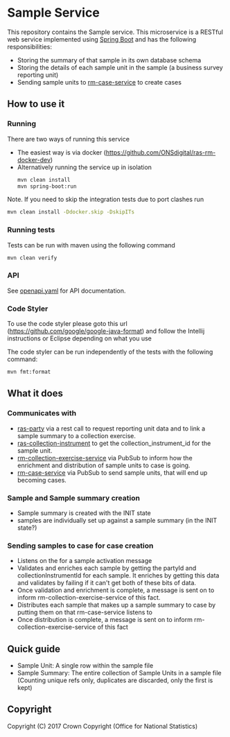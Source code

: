# Sample Service
This repository contains the Sample service. This microservice is a RESTful web service implemented using [Spring Boot](http://projects.spring.io/spring-boot/) and has the following responsibilities:

* Storing the summary of that sample in its own database schema
* Storing the details of each sample unit in the sample (a business survey reporting unit)
* Sending sample units to [rm-case-service](https://github.com/ONSdigital/rm-case-service) to create cases

## How to use it

### Running

There are two ways of running this service

* The easiest way is via docker (https://github.com/ONSdigital/ras-rm-docker-dev)
* Alternatively running the service up in isolation
    ```bash
    mvn clean install
    mvn spring-boot:run
    ```

Note. If you need to skip the integration tests due to port clashes run

```bash
mvn clean install -Ddocker.skip -DskipITs
```

### Running tests

Tests can be run with  maven using the following command

```bash
mvn clean verify
```

### API
See [openapi.yaml](https://github.com/ONSdigital/rm-sample-service/blob/main/openapi.yaml) for API documentation.

### Code Styler
To use the code styler please goto this url (https://github.com/google/google-java-format) and follow the Intellij
instructions or Eclipse depending on what you use

The code styler can be run independently of the tests with the following command:
```bash
mvn fmt:format
```

## What it does

### Communicates with
- [ras-party](https://github.com/ONSdigital/ras-party) via a rest call to request reporting unit data and to link a sample summary to a collection exercise.
- [ras-collection-instrument](https://github.com/ONSdigital/ras-collection-instrument) to get the collection_instrument_id 
for the sample unit.
- [rm-collection-exercise-service](https://github.com/ONSdigital/rm-collection-exercise-service) via PubSub to inform 
how the enrichment and distribution of sample units to case is going.
- [rm-case-service](https://github.com/ONSdigital/rm-case-service) via PubSub to send sample units, that will end up
becoming cases.

  
### Sample and Sample summary creation
- Sample summary is created with the INIT state
- samples are individually set up against a sample summary (in the INIT state?)

### Sending samples to case for case creation
- Listens on the <topic> for a sample activation message
- Validates and enriches each sample by getting the partyId and collectionInstrumentId for each sample. It enriches by 
getting this data and validates by failing if it can't get both of these bits of data.
- Once validation and enrichment is complete, a message is sent on <topic> to inform rm-collection-exercise-service of
this fact.
- Distributes each sample that makes up a sample summary to case by putting them on <topic> that rm-case-service listens 
to
- Once distribution is complete, a message is sent on <topic> to inform rm-collection-exercise-service of this fact

## Quick guide

- Sample Unit: A single row within the sample file
- Sample Summary: The entire collection of Sample Units in a sample file (Counting unique refs only, duplicates are discarded, only the first is kept)


## Copyright
Copyright (C) 2017 Crown Copyright (Office for National Statistics)
